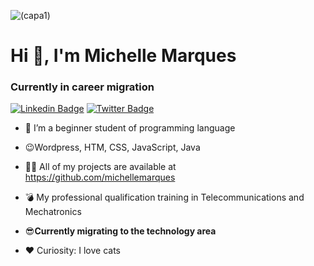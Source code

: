 ![(capa1)](C:\Users\Monk\Desktop\Projetos\Git\Perfil\capa1.png)

  # Hi 👋, I'm Michelle Marques

  ### Currently in career migration

  [![Linkedin Badge](https://img.shields.io/badge/-LinkedIn-blue?style=flat-square&logo=Linkedin&logoColor=white&link=https://www.linkedin.com/in/fagnerpsantos/)](https://www.linkedin.com/in/michelle-alves-52926674)
  [![Twitter Badge](https://img.shields.io/badge/-Twitter-1ca0f1?style=flat-square&labelColor=1ca0f1&logo=twitter&logoColor=white&link=https://twitter.com/fagnerpsantos)](https://mobile.twitter.com/Linamick)
  

  
  - 👯 I’m a beginner student of programming language
  - :wink:Wordpress, ​HTM, CSS, JavaScript, Java​
  - 👨‍💻 All of my projects are available at https://github.com/michellemarques
  - :bomb: My professional qualification training in Telecommunications and Mechatronics
  
  - :sunglasses:**Currently migrating to the technology area**
  - :heart: Curiosity: I love cats​
  
  
  
